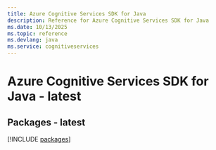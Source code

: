 ```yaml
---
title: Azure Cognitive Services SDK for Java
description: Reference for Azure Cognitive Services SDK for Java
ms.date: 10/13/2025
ms.topic: reference
ms.devlang: java
ms.service: cognitiveservices
---
```

# Azure Cognitive Services SDK for Java - latest
## Packages - latest
[!INCLUDE [packages](cognitive-services-index.md)]